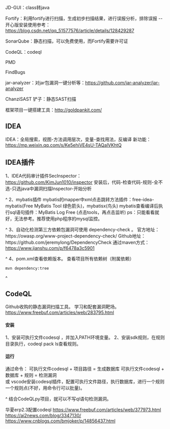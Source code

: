 JD-GUI：class转java

Fortify：利用fortify进行扫描，生成初步扫描结果，进行误报分析，排除误报
  --开心版安装使用参考：<https://blog.csdn.net/qq_51577576/article/details/128429287>

SonarQube：静态扫描，可以免费使用，而Fortify需要许可证

CodeQL：codeql

PMD

FindBugs

jar-analyzer：对jar包漏洞一键分析等：<https://github.com/jar-analyzer/jar-analyzer>

ChanziSAST 铲子：静态SAST扫描

框架项目一键搭建工具：<http://goldpankit.com/>

## **IDEA**
IDEA：全局搜索，视图-方法调用层次，变量-查找用法，反编译
新功能：<https://mp.weixin.qq.com/s/Ke5ehiVE4sU-TAQalVKhtQ>

## **IDEA插件**
1、IDEA代码审计插件SecInspector：<https://github.com/KimJun1010/inspector>
安装后，代码-检查代码-规则-全不选-只选java中漏洞扫描Inspector-开始分析

^
2、mybatis插件
mybatis的mapper中xml点击跳转方法插件：free-idea-mybatis(Free MyBatis Tool 绿色箭头)，mybatisx(鸟头)
mybatis查看编译后执行sql语句插件：MyBatis Log Free (点击tools，再点击监听) ps：只能看看就好，无法参考。推荐使用php程序的mysql监控。

^
3、自动化检测第三方依赖包漏洞可使用 dependency-check 。
官方地址：
https\://owasp.org/www-project-dependency-check/
Github地址：
https\://github.com/jeremylong/DependencyCheck
通过maven方式：<https://www.jianshu.com/p/f6478a3c5901>

^
4、pom.xml查看依赖版本。
查看项目所有依赖树（附属依赖）
```
mvn dependency:tree
```






^
## **CodeQL**
Github收购的静态漏洞扫描工具。
学习和配套漏洞靶场。
<https://www.freebuf.com/articles/web/283795.html>

#### **安装**
1、安装可执行文件codesql ，并加入PATH环境变量。
2、安装sdk规则，在规则目录执行，codeql pack ls查看规则。

#### **运行**
通过命令：
可执行文件codesql + 项目路径 = 生成数据库
可执行文件codesql + 数据库 + 规则 = 检测漏洞  
或
vscode安装codesql插件，配置可执行文件路径，执行数据库，进行一个规则一个规则点(不好，用命令行可以批量)。

^
结合CodeQLpy项目，就可以不写ql语句检测漏洞。

华夏erp2.3配置codeql
<https://www.freebuf.com/articles/web/377973.html>
<https://ai2news.com/blog/3347130/>
<https://www.cnblogs.com/bmjoker/p/14856437.html>
